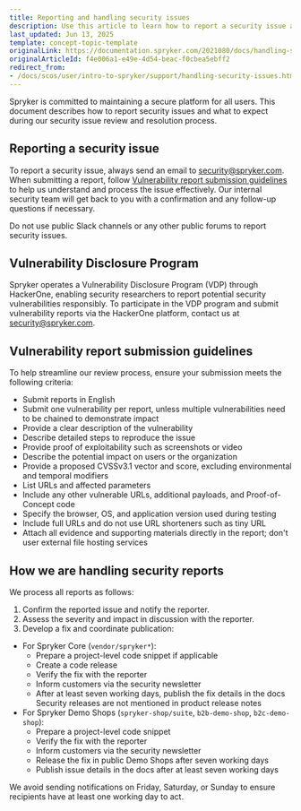 ```yaml
---
title: Reporting and handling security issues
description: Use this article to learn how to report a security issue and to understand how we handle these reports.
last_updated: Jun 13, 2025
template: concept-topic-template
originalLink: https://documentation.spryker.com/2021080/docs/handling-security-issues
originalArticleId: f4e006a1-e49e-4d54-beac-f0cbea5ebff2
redirect_from:
- /docs/scos/user/intro-to-spryker/support/handling-security-issues.html
---
```


Spryker is committed to maintaining a secure platform for all users. This document describes how to report security issues and what to expect during our security issue review and resolution process.

## Reporting a security issue

To report a security issue, always send an email to [security@spryker.com](mailto:security@spryker.com). When submitting a report, follow [Vulnerability report submission guidelines](#vulnerability-report-submission-guidelines) to help us understand and process the issue effectively. Our internal security team will get back to you with a confirmation and any follow-up questions if necessary.

Do not use public Slack channels or any other public forums to report security issues.

## Vulnerability Disclosure Program

Spryker operates a Vulnerability Disclosure Program (VDP) through HackerOne, enabling security researchers to report potential security vulnerabilities responsibly. To participate in the VDP program and submit vulnerability reports via the HackerOne platform, contact us at [security@spryker.com](mailto:security@spryker.com).

## Vulnerability report submission guidelines

To help streamline our review process, ensure your submission meets the following criteria:

- Submit reports in English
- Submit one vulnerability per report, unless multiple vulnerabilities need to be chained to demonstrate impact
- Provide a clear description of the vulnerability
- Describe detailed steps to reproduce the issue
- Provide proof of exploitability such as screenshots or video
- Describe the potential impact on users or the organization
- Provide a proposed CVSSv3.1 vector and score, excluding environmental and temporal modifiers
- List URLs and affected parameters
- Include any other vulnerable URLs, additional payloads, and Proof-of-Concept code
- Specify the browser, OS, and application version used during testing
- Include full URLs and do not use URL shorteners such as tiny URL
- Attach all evidence and supporting materials directly in the report; don't user external file hosting services

## How we are handling security reports

We process all reports as follows:

1. Confirm the reported issue and notify the reporter.
2. Assess the severity and impact in discussion with the reporter.  
3. Develop a fix and coordinate publication:
- For Spryker Core (`vendor/spryker*`):
  - Prepare a project-level code snippet if applicable
  - Create a code release
  - Verify the fix with the reporter
  - Inform customers via the security newsletter
  - After at least seven working days, publish the fix details in the docs
    Security releases are not mentioned in product release notes
- For Spryker Demo Shops (`spryker-shop/suite`, `b2b-demo-shop`, `b2c-demo-shop`):
  - Prepare a project-level code snippet
  - Verify the fix with the reporter
  - Inform customers via the security newsletter
  - Release the fix in public Demo Shops after seven working days
  - Publish issue details in the docs after at least seven working days

We avoid sending notifications on Friday, Saturday, or Sunday to ensure recipients have at least one working day to act.








































